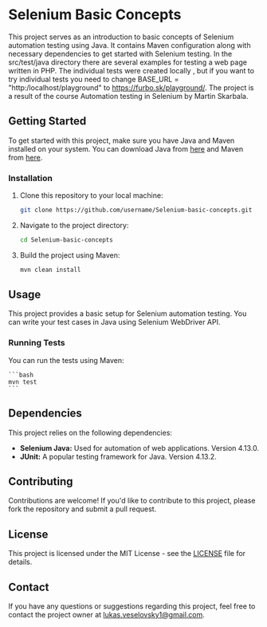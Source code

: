 # Selenium Basic Concepts

This project serves as an introduction to basic concepts of Selenium automation testing using Java. It contains Maven configuration along with necessary dependencies to get started with Selenium testing. In the src/test/java directory there are several examples for testing a web page written in PHP. The individual tests were created locally , but if you want to try individual tests you need to change BASE_URL = "http:/localhost/playground" to https://furbo.sk/playground/. The project is a result of the course Automation testing in Selenium by Martin Skarbala.

## Getting Started

To get started with this project, make sure you have Java and Maven installed on your system. You can download Java from [here](https://www.java.com/en/download/) and Maven from [here](https://maven.apache.org/download.cgi).

### Installation

1. Clone this repository to your local machine:

    ```bash
    git clone https://github.com/username/Selenium-basic-concepts.git
    ```

2. Navigate to the project directory:

    ```bash
    cd Selenium-basic-concepts
    ```

3. Build the project using Maven:

    ```bash
    mvn clean install
    ```

## Usage

This project provides a basic setup for Selenium automation testing. You can write your test cases in Java using Selenium WebDriver API.

### Running Tests

You can run the tests using Maven:

    ```bash
    mvn test
    ```

## Dependencies

This project relies on the following dependencies:

- **Selenium Java:** Used for automation of web applications. Version 4.13.0.
- **JUnit:** A popular testing framework for Java. Version 4.13.2.

## Contributing

Contributions are welcome! If you'd like to contribute to this project, please fork the repository and submit a pull request.

## License

This project is licensed under the MIT License - see the [LICENSE](LICENSE) file for details.

## Contact

If you have any questions or suggestions regarding this project, feel free to contact the project owner at [lukas.veselovsky1@gmail.com](mailto:lukas.veselovsky1@gmail.com).
